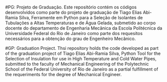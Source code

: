 #PG: Projeto de Graduação.
Este repositório contém os códigos desenvolvidos como parte do projeto de graduação de Tiago Elias Abi-Ramia Silva, Ferramente em Python para a Seleção de Isolantes de Tubulações a Altas Temperaturas e de Água Gelada, submetido ao corpo docente do departamento de Engenharia Mecânica da Escola Politécnica da Universidade Federal do Rio de Janeiro como parte dos requesitos necessários para a obtenção do grau de Engenheiro Mecânico.

#GP: Graduation Project.
Thsi repository holds the code developed as part of the graduation project of Tiago Elias Abi-Ramia Silva, Python Tool for the Selection of Insulation for use in High Temperature and Cold Water Pipes, submitted to the faculty of Mechanical Engineering of the Polytechnic School of the Federal University of Rio de Janeiro as a partial fulfillment of the requeriments for the degree of Mechanical Engineer.
